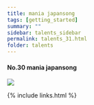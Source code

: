 ```yaml
---
title: mania japansong
tags: [getting_started]
summary: ""
sidebar: talents_sidebar
permalink: talents_31.html
folder: talents
---
```



#### No.30 mania japansong
![](https://yt3.ggpht.com/ytc/AKedOLQXCk5vd80fARaWSo5BwNKPdyKLQy1fdrnFN0KLnw=s176-c-k-c0x00ffffff-no-rj)







{% include links.html %}
